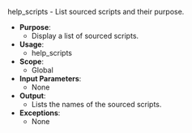 help_scripts - List sourced scripts and their purpose.
- **Purpose**:
  - Display a list of sourced scripts.
- **Usage**: 
  - help_scripts
- **Scope**:
  - Global
- **Input Parameters**: 
  - None
- **Output**: 
  - Lists the names of the sourced scripts.
- **Exceptions**: 
  - None


